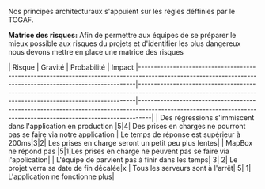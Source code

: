 Nos principes architecturaux s'appuient sur les règles déffinies par le TOGAF.

**Matrice des risques:**
Afin de permettre aux équipes de se préparer le mieux possible aux risques du projets et d'identifier les plus dangereux nous devons mettre en place une matrice des risques

| Risque                                                                                                                                                  | Gravité                                                                                                                                                  | Probabilité                                                                                                                                              | Impact
|-----------------------------------------------------------------------------------------------------------------------------------------------------------|-----------------------------------------------------------------------------------------------------------------------------------------------------------|----------------------------------------------------------------------------------------------------------------------------------------------------------------|
| Des régressions s'immiscent dans l'application en production |5|4| Des prises en charges ne pourront pas se faire via notre application
| Le temps de réponse est supérieur à 200ms|3|2| Les prises en charge seront un petit peu plus lentes|
| MapBox ne répond pas |5|1|Les prises en charge ne peuvent pas se faire via l'application|
| L'équipe de parvient pas à finir dans les temps| 3| 2| Le projet verra sa date de fin décalée|x
| Tous les serveurs sont à l'arrêt| 5| 1| L'application ne fonctionne plus|

